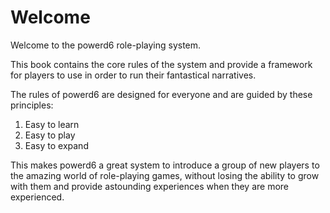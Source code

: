 # Welcome

Welcome to the powerd6 role-playing system.

This book contains the core rules of the system and provide a framework for players to use in order to run their fantastical narratives.

The rules of powerd6 are designed for everyone and are guided by these principles:

1. Easy to learn
2. Easy to play
3. Easy to expand

This makes powerd6 a great system to introduce a group of new players to the amazing world of role-playing games, without losing the ability to grow with them and provide astounding experiences when they are more experienced.